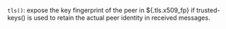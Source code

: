 `tls()`: expose the key fingerprint of the peer in ${.tls.x509_fp} if
trusted-keys() is used to retain the actual peer identity in received
messages.
